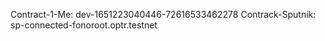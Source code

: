 Contract-1-Me: dev-1651223040446-72616533462278
Contrack-Sputnik: sp-connected-fonoroot.optr.testnet


